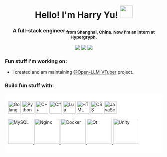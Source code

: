 <h1 align="center"> Hello! I'm Harry Yu! <img src="https://raw.githubusercontent.com/MartinHeinz/MartinHeinz/master/wave.gif" width="40"></h1>
<h3 align="center">A full-stack engineer<sub> from Shanghai, China. Now I'm an intern at Hypergryph.</sub></h3>

<p align="center">
<a title="LinkedIn!" href="https://www.linkedin.com/in/shuhang-y-09bb742a0/"><img src="https://img.shields.io/badge/LinkedIn-blue?style=flat&logo=linkedin&labelColor=blue"></a>
<a title="QQ" href="https://wpa.qq.com/msgrd?v=3&uin=1696771500&site=qq&menu=yes"><img src="https://img.shields.io/badge/QQ-1696771500-blue"></a>
<a title="Discord" href="https://discord.gg/sWJd2VN6EP"><img src="https://img.shields.io/badge/Discord-Join%20Server-5865F2?logo=discord&logoColor=white"></a>
</p>

### Fun stuff I'm working on:

- I created and am maintaining [@Open-LLM-VTuber](https://github.com/Open-LLM-VTuber) project.

### Build fun stuff with:
<!--wanted to make this area a white box to optimize for dark theme users, but github does not support css in readme file, so...-->
<div style="background-color: white; padding: 2%; border-radius: 3%">
<p align="left"> 
  <a href="https://go.dev/" target="_blank" title="Golang"> 
    <img src="https://cdn.jsdelivr.net/gh/devicons/devicon/icons/go/go-original.svg" alt="Golang" width="40" height="40"/> 
  </a> <!--Golang-->
  <a href="https://www.python.org/" target="_blank" title="Python"> 
    <img src="https://cdn.jsdelivr.net/gh/devicons/devicon/icons/python/python-original.svg" alt="Python" width="40" height="40"/> 
  </a> <!--Python-->
  <a href="https://isocpp.org/" target="_blank" title="C++"> 
    <img src="https://isocpp.org/assets/images/cpp_logo.png" alt="C++" width="40" height="40"/> 
  </a><!--C++-->
  <a href="https://learn.microsoft.com/en-us/dotnet/csharp/" target="_blank" title="C#"> 
    <img src="https://cdn.jsdelivr.net/gh/devicons/devicon/icons/csharp/csharp-original.svg" alt="C#" width="40" height="40"/> 
  </a> <!--C#-->
  <a href="https://www.lua.org/" target="_blank" title="Lua"> 
    <img src="https://cdn.jsdelivr.net/gh/devicons/devicon/icons/lua/lua-original.svg" alt="Lua" width="40" height="40"/> 
  </a><!--Lua-->
  <a href="https://html.spec.whatwg.org/" title ="HTML">
    <img src="https://cdn.jsdelivr.net/gh/devicons/devicon/icons/html5/html5-original.svg" alt="HTML" width="40" height="40"/>
  </a><!--HTML-->
  <a href="https://www.w3.org/TR/CSS/" title ="CSS">
    <img src="https://cdn.jsdelivr.net/gh/devicons/devicon/icons/css3/css3-original.svg" alt="CSS" width="40" height="40"/>
  </a><!--CSS-->
  <a href="https://developer.mozilla.org/en-US/docs/Web/JavaScript" title ="JavaScript"> 
    <img src="https://cdn.jsdelivr.net/gh/devicons/devicon/icons/javascript/javascript-original.svg" alt="JavaScript" width="40" height="40" /> 
  </a><!--JavaScript-->
</p>
<p align="left">
  <a href="https://www.mysql.com/" target="_blank" title="MySQL"> 
    <img src="https://cdn.jsdelivr.net/gh/devicons/devicon/icons/mysql/mysql-original-wordmark.svg" alt="MySQL" width="80" height="80"/> 
  </a><!--MySQL-->
  <a href="https://nginx.org/" target="_blank" title="Nginx"> 
    <img src="https://cdn.jsdelivr.net/gh/devicons/devicon/icons/nginx/nginx-original.svg" alt="Nginx" width="80" height="80"/> 
  </a><!--Nginx-->
  <a href="https://www.docker.com/" target="_blank" title="Docker"> 
    <img src="https://cdn.jsdelivr.net/gh/devicons/devicon/icons/docker/docker-plain-wordmark.svg" alt="Docker" width="80" height="80"/> 
  </a><!--Docker-->
  <a href="https://www.qt.io/" target="_blank" title="Qt"> 
    <img src="https://cdn.jsdelivr.net/gh/devicons/devicon/icons/qt/qt-original.svg" alt="Qt" width="80" height="80"/> 
  </a><!--Qt-->
  <a href="https://unity.com/" target="_blank" title="Unity"> 
    <img src="https://cdn.jsdelivr.net/gh/devicons/devicon/icons/unity/unity-original.svg" alt="Unity" width="80" height="80"/> 
  </a><!--Unity-->
</p>
</div>

